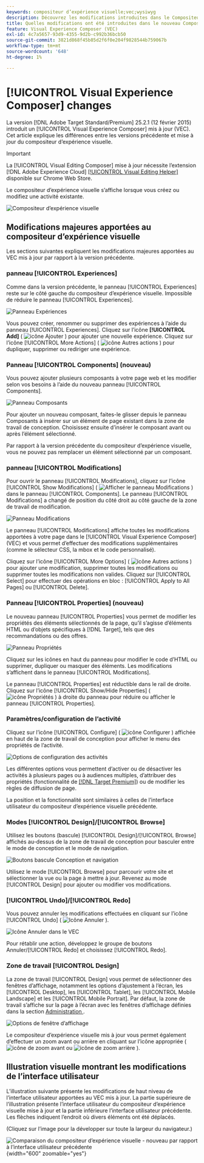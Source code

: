 ```yaml
---
keywords: compositeur d’expérience visuelle;vec;wysiwyg
description: Découvrez les modifications introduites dans le Compositeur d’expérience visuelle (VEC) dans la version Adobe Target 25.2.1 (11 février 2025).
title: Quelles modifications ont été introduites dans le nouveau Compositeur d’expérience visuelle (VEC) ?
feature: Visual Experience Composer (VEC)
exl-id: 4c7a5657-93d9-4355-9d2b-c992b36bcb50
source-git-commit: 3821d868f45b85d2f6f0e204f9828544b759067b
workflow-type: tm+mt
source-wordcount: '648'
ht-degree: 1%

---
```


# [!UICONTROL Visual Experience Composer] changes

La version [!DNL Adobe Target Standard/Premium] 25.2.1 (12 février 2015) introduit un [!UICONTROL Visual Experience Composer] mis à jour (VEC). Cet article explique les différences entre les versions précédente et mise à jour du compositeur d’expérience visuelle.

>[!IMPORTANT]
>
>La [!UICONTROL Visual Editing Composer] mise à jour nécessite l’extension [!DNL Adobe Experience Cloud] [[!UICONTROL Visual Editing Helper]](/help/main/c-experiences/c-visual-experience-composer/r-troubleshoot-composer/visual-editing-helper-extension.md) disponible sur Chrome Web Store.

Le compositeur d’expérience visuelle s’affiche lorsque vous créez ou modifiez une activité existante.

![Compositeur d’expérience visuelle](/help/main/c-experiences/c-visual-experience-composer/assets/new-vec.png)

## Modifications majeures apportées au compositeur d’expérience visuelle

Les sections suivantes expliquent les modifications majeures apportées au VEC mis à jour par rapport à la version précédente.

### panneau [!UICONTROL Experiences]

Comme dans la version précédente, le panneau [!UICONTROL Experiences] reste sur le côté gauche du compositeur d’expérience visuelle. Impossible de réduire le panneau [!UICONTROL Experiences].

![ Panneau Expériences ](/help/main/c-experiences/c-visual-experience-composer/assets/experiences-panel.png)

Vous pouvez créer, renommer ou supprimer des expériences à l’aide du panneau [!UICONTROL Experiences]. Cliquez sur l’icône **[!UICONTROL Add]** ( ![icône Ajouter](/help/main/assets/icons/Add.svg) ) pour ajouter une nouvelle expérience. Cliquez sur l’icône [!UICONTROL More Actions] ( ![icône Autres actions](/help/main/assets/icons/MoreSmall.svg) ) pour dupliquer, supprimer ou rediriger une expérience.

### Panneau [!UICONTROL Components] (nouveau)

Vous pouvez ajouter plusieurs composants à votre page web et les modifier selon vos besoins à l’aide du nouveau panneau [!UICONTROL Components].

![ Panneau Composants ](/help/main/c-experiences/c-visual-experience-composer/assets/components-panel.png)

Pour ajouter un nouveau composant, faites-le glisser depuis le panneau Composants à insérer sur un élément de page existant dans la zone de travail de conception. Choisissez ensuite d’insérer le composant avant ou après l’élément sélectionné.

Par rapport à la version précédente du compositeur d’expérience visuelle, vous ne pouvez pas remplacer un élément sélectionné par un composant.

### panneau [!UICONTROL Modifications]

Pour ouvrir le panneau [!UICONTROL Modifications], cliquez sur l’icône [!UICONTROL Show Modifications] ( ![Afficher le panneau Modifications](/help/main/assets/icons/History.svg) ) dans le panneau [!UICONTROL Components]. Le panneau [!UICONTROL Modifications] a changé de position du côté droit au côté gauche de la zone de travail de modification.

![Panneau Modifications](/help/main/c-experiences/c-visual-experience-composer/assets/modifications-panel.png)

Le panneau [!UICONTROL Modifications] affiche toutes les modifications apportées à votre page dans le [!UICONTROL Visual Experience Composer] (VEC) et vous permet d’effectuer des modifications supplémentaires (comme le sélecteur CSS, la mbox et le code personnalisé).

Cliquez sur l’icône [!UICONTROL More Options] ( ![icône Autres actions](/help/main/assets/icons/MoreSmall.svg) ) pour ajouter une modification, supprimer toutes les modifications ou supprimer toutes les modifications non valides. Cliquez sur [!UICONTROL Select] pour effectuer des opérations en bloc : [!UICONTROL Apply to All Pages] ou [!UICONTROL Delete].

### Panneau [!UICONTROL Properties] (nouveau)

Le nouveau panneau [!UICONTROL Properties] vous permet de modifier les propriétés des éléments sélectionnés de la page, qu’il s’agisse d’éléments HTML ou d’objets spécifiques à [!DNL Target], tels que des recommandations ou des offres.

![Panneau Propriétés](/help/main/c-experiences/c-visual-experience-composer/assets/properties-panel.png)

Cliquez sur les icônes en haut du panneau pour modifier le code d’HTML ou supprimer, dupliquer ou masquer des éléments. Les modifications s’affichent dans le panneau [!UICONTROL Modifications].

Le panneau [!UICONTROL Properties] est réductible dans le rail de droite. Cliquez sur l’icône [!UICONTROL Show/Hide Properties] ( ![icône Propriétés](/help/main/assets/icons/Propertie.svg) ) à droite du panneau pour réduire ou afficher le panneau [!UICONTROL Properties].

### Paramètres/configuration de l’activité

Cliquez sur l’icône [!UICONTROL Configure] ( ![icône Configurer](/help/main/assets/icons/Setting.svg) ) affichée en haut de la zone de travail de conception pour afficher le menu des propriétés de l’activité.

![Options de configuration des activités](/help/main/c-experiences/c-visual-experience-composer/assets/configure-options.png)

Les différentes options vous permettent d’activer ou de désactiver les activités à plusieurs pages ou à audiences multiples, d’attribuer des propriétés (fonctionnalité de [[!DNL Target Premium]](/help/main/c-intro/intro.md#premium)) ou de modifier les règles de diffusion de page.

La position et la fonctionnalité sont similaires à celles de l’interface utilisateur du compositeur d’expérience visuelle précédente.

### Modes [!UICONTROL Design]/[!UICONTROL Browse]

Utilisez les boutons (bascule) [!UICONTROL Design]/[!UICONTROL Browse] affichés au-dessus de la zone de travail de conception pour basculer entre le mode de conception et le mode de navigation.

![Boutons bascule Conception et navigation](/help/main/c-experiences/c-visual-experience-composer/assets/design-browse-mode.png)

Utilisez le mode [!UICONTROL Browse] pour parcourir votre site et sélectionner la vue ou la page à mettre à jour. Revenez au mode [!UICONTROL Design] pour ajouter ou modifier vos modifications.

### [!UICONTROL Undo]/[!UICONTROL Redo]

Vous pouvez annuler les modifications effectuées en cliquant sur l’icône [!UICONTROL Undo] ( ![Icône Annuler](/help/main/assets/icons/Undo.svg) ).

![Icône Annuler dans le VEC](/help/main/c-experiences/c-visual-experience-composer/assets/undo.png)

Pour rétablir une action, développez le groupe de boutons Annuler/[!UICONTROL Redo] et choisissez [!UICONTROL Redo].

### Zone de travail [!UICONTROL Design]

La zone de travail [!UICONTROL Design] vous permet de sélectionner des fenêtres d’affichage, notamment les options d’ajustement à l’écran, les [!UICONTROL Desktop], les [!UICONTROL Tablet], les [!UICONTROL Mobile Landscape] et les [!UICONTROL Mobile Portrait]. Par défaut, la zone de travail s’affiche sur la page à l’écran avec les fenêtres d’affichage définies dans la section [ Administration ](/help/main/administrating-target/visual-experience-composer-set-up.md).

![Options de fenêtre d’affichage](/help/main/c-experiences/c-visual-experience-composer/assets/viewports.png)

Le compositeur d’expérience visuelle mis à jour vous permet également d’effectuer un zoom avant ou arrière en cliquant sur l’icône appropriée ( ![icône de zoom avant](/help/main/assets/icons/ZoomIn.svg) ou ![icône de zoom arrière](/help/main/assets/icons/ZoomOut.svg) ).

## Illustration visuelle montrant les modifications de l’interface utilisateur

L’illustration suivante présente les modifications de haut niveau de l’interface utilisateur apportées au VEC mis à jour. La partie supérieure de l’illustration présente l’interface utilisateur du compositeur d’expérience visuelle mise à jour et la partie inférieure l’interface utilisateur précédente. Les flèches indiquent l’endroit où divers éléments ont été déplacés.

(Cliquez sur l’image pour la développer sur toute la largeur du navigateur.)

![Comparaison du compositeur d’expérience visuelle - nouveau par rapport à l’interface utilisateur précédente](/help/main/c-experiences/c-visual-experience-composer/assets/vec-comparison.png){width="600" zoomable="yes"}
